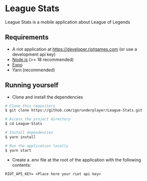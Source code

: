 # League Stats

League Stats is a mobile application about League of Legends

## Requirements

- A riot application at https://developer.riotgames.com (or use a development api key)
- [Node.js](https://nodejs.org) (>= 18 recommended)
- [Expo](https://expo.dev/)
- Yarn (recommended)

## Running yourself

- Clone and install the dependencies

```sh
# Clone this repository
$ git clone https://github.com/igorunderplayer/League-Stats.git

# Access the project directory
$ cd League-Stats

# Install dependencies
$ yarn install

# Run the application locally
$ yarn start
```

- Create a .env file at the root of the application with the following contents:

```
RIOT_API_KEY= <Place here your riot api key>
```
